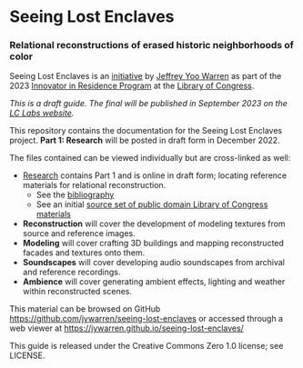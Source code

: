 # Seeing Lost Enclaves
### Relational reconstructions of erased historic neighborhoods of color

Seeing Lost Enclaves is an [initiative](https://newsroom.loc.gov/news/2023-innovator-in-residence-rebuilds-and-revisits-lost-communities/s/33e910fb-0ea2-4676-ba4c-0ce15e664735) by [Jeffrey Yoo Warren](https://unterbahn.com) as part of the 2023 [Innovator in Residence Program](https://labs.loc.gov/about/opportunities/innovator-in-residence-program) at the [Library of Congress](https://www.loc.gov/).

_This is a draft guide. The final will be published in September 2023 on the [LC Labs website](https://labs.loc.gov/work/experiments/lost-enclaves)._

This repository contains the documentation for the Seeing Lost Enclaves project. **Part 1: Research** will be posted in draft form in December 2022.

The files contained can be viewed individually but are cross-linked as well:

* [Research](research/index.md) contains Part 1 and is online in draft form; locating reference materials for relational reconstruction.
    * See the [bibliography](research/bibliography.md)
    * See an initial [source set of public domain Library of Congress materials](research/collection.md)
* **Reconstruction** will cover the development of modeling textures from source and reference images.
* **Modeling** will cover crafting 3D buildings and mapping reconstructed facades and textures onto them.
* **Soundscapes** will cover developing audio soundscapes from archival and reference recordings.
* **Ambience** will cover generating ambient effects, lighting and weather within reconstructed scenes.

This material can be browsed on GitHub https://github.com/jywarren/seeing-lost-enclaves or accessed through a web viewer at https://jywarren.github.io/seeing-lost-enclaves/

This guide is released under the Creative Commons Zero 1.0 license; see LICENSE.

